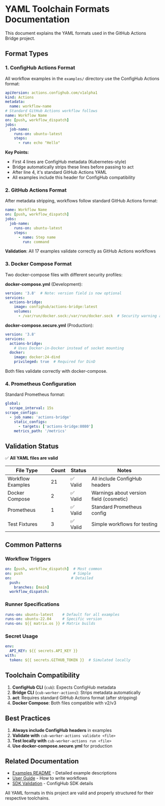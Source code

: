 # YAML Toolchain Formats Documentation

This document explains the YAML formats used in the GitHub Actions Bridge project.

## Format Types

### 1. ConfigHub Actions Format

All workflow examples in the `examples/` directory use the ConfigHub Actions format:

```yaml
apiVersion: actions.confighub.com/v1alpha1
kind: Actions
metadata:
  name: workflow-name
# Standard GitHub Actions workflow follows
name: Workflow Name
on: [push, workflow_dispatch]
jobs:
  job-name:
    runs-on: ubuntu-latest
    steps:
      - run: echo "Hello"
```

**Key Points:**
- First 4 lines are ConfigHub metadata (Kubernetes-style)
- Bridge automatically strips these lines before passing to act
- After line 4, it's standard GitHub Actions YAML
- All examples include this header for ConfigHub compatibility

### 2. GitHub Actions Format

After metadata stripping, workflows follow standard GitHub Actions format:

```yaml
name: Workflow Name
on: [push, workflow_dispatch]
jobs:
  job-name:
    runs-on: ubuntu-latest
    steps:
      - name: Step name
        run: command
```

**Validation**: All 17 examples validate correctly as GitHub Actions workflows

### 3. Docker Compose Format

Two docker-compose files with different security profiles:

**docker-compose.yml** (Development):
```yaml
version: '3.8'  # Note: version field is now optional
services:
  actions-bridge:
    image: confighub/actions-bridge:latest
    volumes:
      - /var/run/docker.sock:/var/run/docker.sock  # Security warning added
```

**docker-compose.secure.yml** (Production):
```yaml
version: '3.8'
services:
  actions-bridge:
    # Uses Docker-in-Docker instead of socket mounting
  docker:
    image: docker:24-dind
    privileged: true  # Required for DinD
```

Both files validate correctly with docker-compose.

### 4. Prometheus Configuration

Standard Prometheus format:

```yaml
global:
  scrape_interval: 15s
scrape_configs:
  - job_name: 'actions-bridge'
    static_configs:
      - targets: ['actions-bridge:8080']
    metrics_path: '/metrics'
```

## Validation Status

✅ **All YAML files are valid**

| File Type | Count | Status | Notes |
|-----------|-------|--------|-------|
| Workflow Examples | 21 | ✅ Valid | All include ConfigHub headers |
| Docker Compose | 2 | ✅ Valid | Warnings about version field (cosmetic) |
| Prometheus | 1 | ✅ Valid | Standard Prometheus config |
| Test Fixtures | 3 | ✅ Valid | Simple workflows for testing |

## Common Patterns

### Workflow Triggers
```yaml
on: [push, workflow_dispatch]  # Most common
on: push                       # Simple
on:                           # Detailed
  push:
    branches: [main]
  workflow_dispatch:
```

### Runner Specifications
```yaml
runs-on: ubuntu-latest    # Default for all examples
runs-on: ubuntu-22.04     # Specific version
runs-on: ${{ matrix.os }} # Matrix builds
```

### Secret Usage
```yaml
env:
  API_KEY: ${{ secrets.API_KEY }}
with:
  token: ${{ secrets.GITHUB_TOKEN }}  # Simulated locally
```

## Toolchain Compatibility

1. **ConfigHub CLI** (`cub`): Expects ConfigHub metadata
2. **Bridge CLI** (`cub-worker-actions`): Strips metadata automatically
3. **act**: Requires standard GitHub Actions format (after stripping)
4. **Docker Compose**: Both files compatible with v2/v3

## Best Practices

1. **Always include ConfigHub headers** in examples
2. **Validate with** `cub-worker-actions validate <file>`
3. **Test locally with** `cub-worker-actions run <file>`
4. **Use docker-compose.secure.yml** for production

## Related Documentation

- [Examples README](examples/README.md) - Detailed example descriptions
- [User Guide](USER_GUIDE.md) - How to write workflows
- [SDK Validation](SDK_VALIDATION.md) - ConfigHub SDK details

All YAML formats in this project are valid and properly structured for their respective toolchains.
